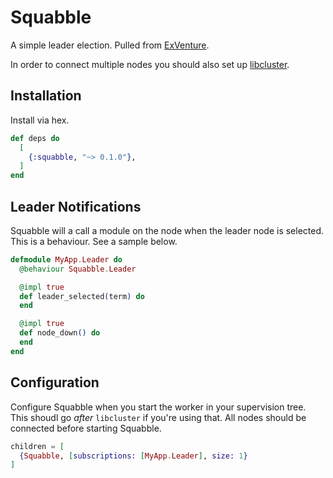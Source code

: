 # Squabble

A simple leader election. Pulled from [ExVenture](https://github.com/oestrich/ex_venture).

In order to connect multiple nodes you should also set up [libcluster](https://github.com/bitwalker/libcluster).

## Installation

Install via hex.

```elixir
def deps do
  [
    {:squabble, "~> 0.1.0"},
  ]
end
```

## Leader Notifications

Squabble will a call a module on the node when the leader node is selected. This is a behaviour. See a sample below.

```elixir
defmodule MyApp.Leader do
  @behaviour Squabble.Leader

  @impl true
  def leader_selected(term) do
  end

  @impl true
  def node_down() do
  end
end
```

## Configuration

Configure Squabble when you start the worker in your supervision tree. This shoudl go _after_ `libcluster` if you're using that. All nodes should be connected before starting Squabble.

```elixir
children = [
  {Squabble, [subscriptions: [MyApp.Leader], size: 1}
]
```
